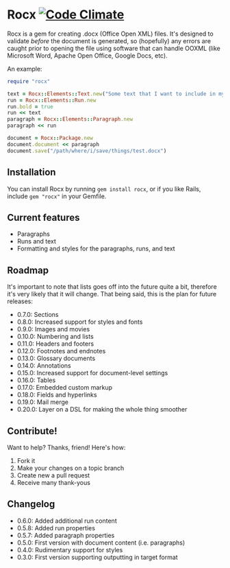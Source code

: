 # Rocx [![Code Climate](https://codeclimate.com/github/genebot/rocx.png)](https://codeclimate.com/github/genebot/rocx)

Rocx is a gem for creating .docx (Office Open XML) files. It's designed to validate _before_ the document is generated, so (hopefully) any errors are caught prior to opening the file using software that can handle OOXML (like Microsoft Word, Apache Open Office, Google Docs, etc).

An example:

```ruby
require "rocx"

text = Rocx::Elements::Text.new("Some text that I want to include in my new OOXML document")
run = Rocx::Elements::Run.new
run.bold = true
run << text
paragraph = Rocx::Elements::Paragraph.new
paragraph << run

document = Rocx::Package.new
document.document << paragraph
document.save("/path/where/i/save/things/test.docx")
```

## Installation

You can install Rocx by running `gem install rocx`, or if you like Rails, include `gem "rocx"` in your Gemfile.

## Current features

  - Paragraphs
  - Runs and text
  - Formatting and styles for the paragraphs, runs, and text

## Roadmap

It's important to note that lists goes off into the future quite a bit, therefore it's very likely that it will change. That being said, this is the plan for future releases:

  - 0.7.0: Sections
  - 0.8.0: Increased support for styles and fonts
  - 0.9.0: Images and movies
  - 0.10.0: Numbering and lists
  - 0.11.0: Headers and footers
  - 0.12.0: Footnotes and endnotes
  - 0.13.0: Glossary documents
  - 0.14.0: Annotations
  - 0.15.0: Increased support for document-level settings
  - 0.16.0: Tables
  - 0.17.0: Embedded custom markup
  - 0.18.0: Fields and hyperlinks
  - 0.19.0: Mail merge
  - 0.20.0: Layer on a DSL for making the whole thing smoother

## Contribute!

Want to help? Thanks, friend! Here's how:

  1. Fork it
  2. Make your changes on a topic branch
  3. Create new a pull request
  4. Receive many thank-yous

## Changelog

  - 0.6.0: Added additional run content
  - 0.5.8: Added run properties
  - 0.5.7: Added paragraph properties
  - 0.5.0: First version with document content (i.e. paragraphs)
  - 0.4.0: Rudimentary support for styles
  - 0.3.0: First version supporting outputting in target format
